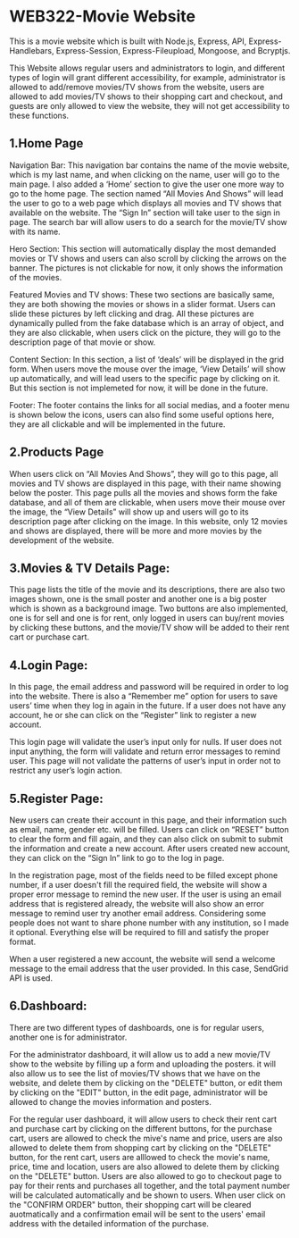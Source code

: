 # WEB322-Movie Website
This is a movie website which is built with Node.js, Express, API, Express-Handlebars, Express-Session, Express-Fileupload, Mongoose, and Bcryptjs.

This Website allows regular users and administrators to login, and different types of login will grant different accessibility, for example, administrator is allowed to add/remove movies/TV shows from the website, users are allowed to add movies/TV shows to their shopping cart and checkout, and guests are only allowed to view the website, they will not get accessibility to these functions.

## 1.Home Page
Navigation Bar:
This navigation bar contains the name of the movie website, which is my last name, and when clicking on the name, user will go to the main page. I also added a ‘Home’ section to give the user one more way to go to the home page. The section named “All Movies And Shows” will lead the user to go to a web page which displays all movies and TV shows that available on the website. The “Sign In” section will take user to the sign in page. The search bar will allow users to do a search for the movie/TV show with its name.

Hero Section:
This section will automatically display the most demanded movies or TV shows and users can also scroll by clicking the arrows on the banner. The pictures is not clickable for now, it only shows the information of the movies.

Featured Movies and TV shows:
These two sections are basically same, they are both showing the movies or shows in a slider format. Users can slide these pictures by left clicking and drag. All these pictures are dynamically pulled from the fake database which is an array of object, and they are also clickable, when users click on the picture, they will go to the description page of that movie or show.

Content Section:
In this section, a list of ‘deals’ will be displayed in the grid form. When users move the mouse over the image, ‘View Details’ will show up automatically, and will lead users to the specific page by clicking on it. But this section is not implemeted for now, it will be done in the future.

Footer:
The footer contains the links for all social medias, and a footer menu is shown below the icons, users can also find some useful options here, they are all clickable and will be implemented in the future.

## 2.Products Page
When users click on “All Movies And Shows”, they will go to this page, all movies and TV shows are displayed in this page, with their name showing below the poster. This page pulls all the movies and shows form the fake database, and all of them are clickable, when users move their mouse over the image, the “View Details” will show up and users will go to its description page after clicking on the image. In this website, only 12 movies and shows are displayed, there will be more and more movies by the development of the website.

## 3.Movies & TV Details Page:
This page lists the title of the movie and its descriptions, there are also two images shown, one is the small poster and another one is a big poster which is shown as a background image. Two buttons are also implemented, one is for sell and one is for rent, only logged in users can buy/rent movies by clicking these buttons, and the movie/TV show will be added to their rent cart or purchase cart.

## 4.Login Page:
In this page, the email address and password will be required in order to log into the website. There is also a “Remember me” option for users to save users’ time when they log in again in the future. If a user does not have any account, he or she can click on the “Register” link to register a new account.

This login page will validate the user’s input only for nulls. If user does not input anything, the form will validate and return error messages to remind user. This page will not validate the patterns of user’s input in order not to restrict any user’s login action.

## 5.Register Page:
New users can create their account in this page, and their information such as email, name, gender etc. will be filled. Users can click on “RESET” button to clear the form and fill again, and they can also click on submit to submit the information and create a new account. After users created new account, they can click on the “Sign In” link to go to the log in page.

In the registration page, most of the fields need to be filled except phone number, if a user doesn't fill the required field, the website will show a proper error message to remind the new user. If the user is using an email address that is registered already, the website will also show an error message to remind user try another email address. Considering some people does not want to share phone number with any institution, so I made it optional. Everything else will be required to fill and satisfy the proper format.

When a user registered a new account, the website will send a welcome message to the email address that the user provided. In this case, SendGrid API is used.

## 6.Dashboard:
There are two different types of dashboards, one is for regular users, another one is for administrator.

For the administrator dashboard, it will allow us to add a new movie/TV show to the website by filling up a form and uploading the posters. it will also allow us to see the list of movies/TV shows that we have on the website, and delete them by clicking on the "DELETE" button, or edit them by clicking on the "EDIT" button, in the edit page, administrator will be allowed to change the movies information and posters.

For the regular user dashboard, it will allow users to check their rent cart and purchase cart by clicking on the different buttons, for the purchase cart, users are allowed to check the mive's name and price, users are also allowed to delete them from shopping cart by clicking on the "DELETE" button, for the rent cart, users are alllowed to check the movie's name, price, time and location, users are also allowed to delete them by clicking on the "DELETE" button. Users are also allowed to go to checkout page to pay for their rents and purchases all together, and the total payment number will be calculated automatically and be shown to users. When user click on the "CONFIRM ORDER" button, their shopping cart will be cleared auotmatically and a confirmation email will be sent to the users' email address with the detailed information of the purchase.
